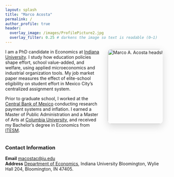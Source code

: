 ```yaml
---
layout: splash
title: "Marco Acosta"
permalink: /
author_profile: true
header:
  overlay_image: /images/ProfilePicture2.jpg
  overlay_filter: 0.25 # darkens the image so text is readable (0–1)
---
```



<!-- Headshot floated to the right, aligned with your intro -->
<img src="{{ '/images/Intento.png' | relative_url }}"
     alt="Marco A. Acosta headshot"
     style="float:right; width:240px; max-width:35%; margin: 0 0 1rem 1.5rem; border-radius: 12px; box-shadow: 0 8px 24px rgba(0,0,0,.15);"
     loading="lazy">

I am a PhD candidate in Economics at [Indiana University](https://bloomington.iu.edu/index.html). I study how education policies shape effort, school value-added, and welfare, using applied microeconomics and industrial organization tools. My job market paper measures the effect of elite-school eligibility on student effort in Mexico City’s centralized assignment system. 


Prior to graduate school, I worked at the [Central Bank of Mexico](https://www.banxico.org.mx) conducting research payment systems and inflation. I earned a Master of Public Administration and a Master of Arts at [Columbia University](https://www.columbia.edu/), and received my Bachelor’s degree in Economics from [ITESM](https://tec.mx/).

<div style="clear: both;"></div>


### Contact Information

**Email**  [macostac@iu.edu](mailto:macostac@iu.edu)   
**Address**  [Department of Economics](https://economics.indiana.edu), Indiana University Bloomington, Wylie Hall 204, Bloomington, IN 47405.
